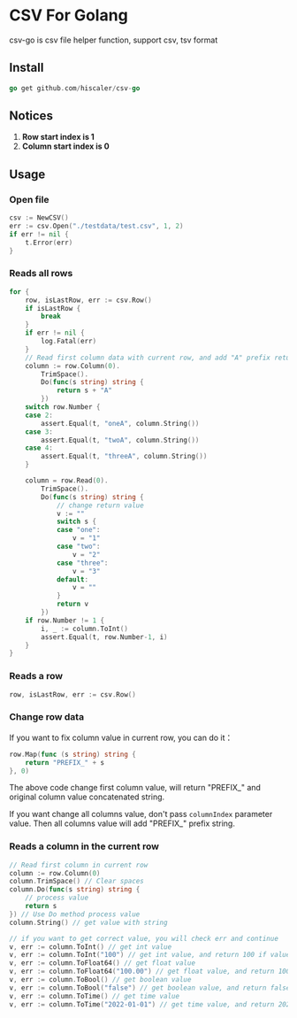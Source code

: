 CSV For Golang
==============

csv-go is csv file helper function, support csv, tsv format

## Install

```go
go get github.com/hiscaler/csv-go
```

## Notices

1. **Row start index is 1**
2. **Column start index is 0**

## Usage

### Open file
```go
csv := NewCSV()
err := csv.Open("./testdata/test.csv", 1, 2)
if err != nil {
    t.Error(err)
}
```

### Reads all rows
```go
for {
    row, isLastRow, err := csv.Row()
    if isLastRow {
        break
    }
    if err != nil {
        log.Fatal(err)
    }
    // Read first column data with current row, and add "A" prefix return value
    column := row.Column(0).
        TrimSpace().
        Do(func(s string) string {
            return s + "A"
        })
    switch row.Number {
    case 2:
        assert.Equal(t, "oneA", column.String())
    case 3:
        assert.Equal(t, "twoA", column.String())
    case 4:
        assert.Equal(t, "threeA", column.String())
    }

    column = row.Read(0).
        TrimSpace().
        Do(func(s string) string {
            // change return value
            v := ""
            switch s {
            case "one":
                v = "1"
            case "two":
                v = "2"
            case "three":
                v = "3"
            default:
                v = ""
            }
            return v
        })
    if row.Number != 1 {
        i, _ := column.ToInt()
        assert.Equal(t, row.Number-1, i)
    }
}
```

### Reads a row
```go
row, isLastRow, err := csv.Row()
```

### Change row data

If you want to fix column value in current row, you can do it：

```go
row.Map(func (s string) string {
    return "PREFIX_" + s
}, 0)
```

The above code change first column value, will return "PREFIX_" and original column value concatenated string.

If you want change all columns value, don't pass `columnIndex` parameter value. Then all columns value will add "PREFIX_" prefix string.


### Reads a column in the current row
```go
// Read first column in current row
column := row.Column(0)
column.TrimSpace() // Clear spaces
column.Do(func(s string) string {
	// process value
	return s
}) // Use Do method process value
column.String() // get value with string

// if you want to get correct value, you will check err and continue
v, err := column.ToInt() // get int value
v, err := column.ToInt("100") // get int value, and return 100 if value is empty
v, err := column.ToFloat64() // get float value
v, err := column.ToFloat64("100.00") // get float value, and return 100.00 if value is empty
v, err := column.ToBool() // get boolean value
v, err := column.ToBool("false") // get boolean value, and return false if value is empty
v, err := column.ToTime() // get time value
v, err := column.ToTime("2022-01-01") // get time value, and return 2022-01-01 if value is empty
```